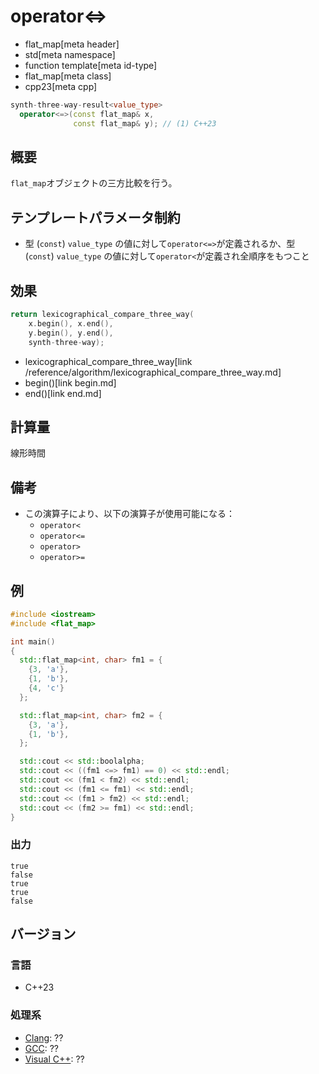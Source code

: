 # operator<=>
* flat_map[meta header]
* std[meta namespace]
* function template[meta id-type]
* flat_map[meta class]
* cpp23[meta cpp]

```cpp
synth-three-way-result<value_type>
  operator<=>(const flat_map& x,
              const flat_map& y); // (1) C++23
```

## 概要
`flat_map`オブジェクトの三方比較を行う。


## テンプレートパラメータ制約
- 型 (`const`) `value_type` の値に対して`operator<=>`が定義されるか、型 (`const`) `value_type` の値に対して`operator<`が定義され全順序をもつこと


## 効果
```cpp
return lexicographical_compare_three_way(
    x.begin(), x.end(),
    y.begin(), y.end(),
    synth-three-way);
```
* lexicographical_compare_three_way[link /reference/algorithm/lexicographical_compare_three_way.md]
* begin()[link begin.md]
* end()[link end.md]


## 計算量
線形時間


## 備考
- この演算子により、以下の演算子が使用可能になる：
    - `operator<`
    - `operator<=`
    - `operator>`
    - `operator>=`


## 例
```cpp example
#include <iostream>
#include <flat_map>

int main()
{
  std::flat_map<int, char> fm1 = {
    {3, 'a'},
    {1, 'b'},
    {4, 'c'}
  };

  std::flat_map<int, char> fm2 = {
    {3, 'a'},
    {1, 'b'},
  };

  std::cout << std::boolalpha;
  std::cout << ((fm1 <=> fm1) == 0) << std::endl;
  std::cout << (fm1 < fm2) << std::endl;
  std::cout << (fm1 <= fm1) << std::endl;
  std::cout << (fm1 > fm2) << std::endl;
  std::cout << (fm2 >= fm1) << std::endl;
}
```

### 出力
```
true
false
true
true
false
```

## バージョン
### 言語
- C++23

### 処理系
- [Clang](/implementation.md#clang): ??
- [GCC](/implementation.md#gcc): ??
- [Visual C++](/implementation.md#visual_cpp): ??

